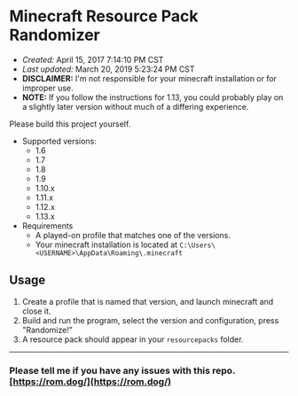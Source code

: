 # Minecraft Resource Pack Randomizer
* *Created:* April 15, 2017 7:14:10 PM CST
* *Last updated:* March 20, 2019 5:23:24 PM CST
* **DISCLAIMER:** I'm not responsible for your minecraft installation or for improper use.
* **NOTE:** If you follow the instructions for 1.13, you could probably play on a slightly later version without much of a differing experience.

Please build this project yourself.
* Supported versions: 
    - 1.6
    - 1.7
    - 1.8
    - 1.9
    - 1.10.x
    - 1.11.x
    - 1.12.x
    - 1.13.x
* Requirements
    - A played-on profile that matches one of the versions.
    - Your minecraft installation is located at `C:\Users\<USERNAME>\AppData\Roaming\.minecraft`

## Usage
1. Create a profile that is named that version, and launch minecraft and close it.
2. Build and run the program, select the version and configuration, press "Randomize!"
3. A resource pack should appear in your `resourcepacks` folder.

---
### Please tell me if you have any issues with this repo. [https://rom.dog/](https://rom.dog/)